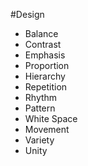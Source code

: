 #Design 

- Balance
- Contrast
- Emphasis
- Proportion
- Hierarchy
- Repetition
- Rhythm
- Pattern
- White Space
- Movement
- Variety
- Unity